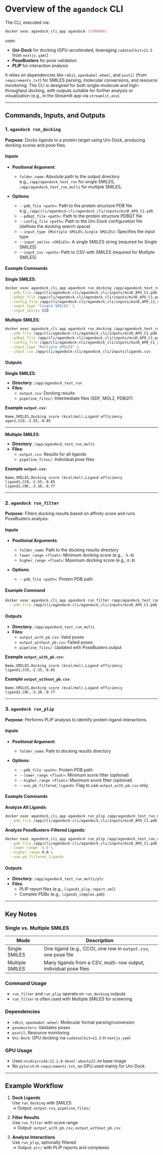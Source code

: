 
# Overview of the `agandock` CLI

The CLI, executed via:

```bash
docker exec agandock_cli_app agandock [COMMAND]
```

uses:

- **Uni-Dock** for docking (GPU-accelerated, leveraging `cudatoolkit=11.5` from `nextjs.yaml`)
- **PoseBusters** for pose validation
- **PLIP** for interaction analysis

It relies on dependencies like `rdkit`, `openbabel-wheel`, and `psutil` (from `requirements.txt`) for SMILES parsing, molecular conversions, and resource monitoring. The CLI is designed for both single-molecule and high-throughput docking, with outputs suitable for further analysis or visualization (e.g., in the Streamlit app via `streamlit_env`).

---

## Commands, Inputs, and Outputs

### 1. `agandock run_docking`

**Purpose**: Docks ligands to a protein target using Uni-Dock, producing docking scores and pose files.

#### Inputs

- **Positional Argument**:
  - `folder_name`: Absolute path to the output directory  
    e.g., `/app/agandock_test_run` for single SMILES, `/app/agandock_test_run_multi` for multiple SMILES.

- **Options**:
  - `--pdb_file <path>`: Path to the protein structure PDB file  
    e.g., `/app/cli/agandock-cli/agandock_cli/inputs/minD_APO_C1.pdb`
  - `--pdbqt_file <path>`: Path to the protein structure PDBQT file
  - `--config_file <path>`: Path to the Uni-Dock configuration file (defines the docking search space)
  - `--input_type {Multiple SMILES,Single SMILES}`: Specifies the input type
  - `--input_smiles <SMILES>`: A single SMILES string (required for Single SMILES)
  - `--input_csv <path>`: Path to CSV with SMILES (required for Multiple SMILES)

#### Example Commands

**Single SMILES**:

```bash
docker exec agandock_cli_app agandock run_docking /app/agandock_test_run \
  --pdb_file /app/cli/agandock-cli/agandock_cli/inputs/minD_APO_C1.pdb \
  --pdbqt_file /app/cli/agandock-cli/agandock_cli/inputs/minD_APO_C1.pdbqt \
  --config_file /app/cli/agandock-cli/agandock_cli/inputs/minD_APO_C1_conf.txt \
  --input_type "Single SMILES" \
  --input_smiles CCO
```

**Multiple SMILES**:

```bash
docker exec agandock_cli_app agandock run_docking /app/agandock_test_run_multi \
  --pdb_file /app/cli/agandock-cli/agandock_cli/inputs/minD_APO_C1.pdb \
  --pdbqt_file /app/cli/agandock-cli/agandock_cli/inputs/minD_APO_C1.pdbqt \
  --config_file /app/cli/agandock-cli/agandock_cli/inputs/minD_APO_C1_conf.txt \
  --input_type "Multiple SMILES" \
  --input_csv /app/cli/agandock-cli/agandock_cli/inputs/ligands.csv
```

#### Outputs

**Single SMILES**:

- **Directory**: `/app/agandock_test_run`
- **Files**:
  - `output.csv`: Docking results
  - `pipeline_files/`: Intermediate files (SDF, MOL2, PDBQT)

**Example `output.csv`**:

```csv
Name,SMILES,Docking score (kcal/mol),Ligand efficiency
agan1,CCO,-2.55,-0.85
```

---

**Multiple SMILES**:

- **Directory**: `/app/agandock_test_run_multi`
- **Files**:
  - `output.csv`: Results for all ligands
  - `pipeline_files/`: Individual pose files

**Example `output.csv`**:

```csv
Name,SMILES,Docking score (kcal/mol),Ligand efficiency
ligand1,CCO,-2.55,-0.85
ligand2,CNC,-3.10,-0.77
```

---

### 2. `agandock run_filter`

**Purpose**: Filters docking results based on affinity score and runs PoseBusters analysis.

#### Inputs

- **Positional Arguments**:
  - `folder_name`: Path to the docking results directory
  - `lower_range <float>`: Minimum docking score (e.g., `-5.0`)
  - `higher_range <float>`: Maximum docking score (e.g., `0.0`)

- **Options**:
  - `--pdb_file <path>`: Protein PDB path

#### Example Command

```bash
docker exec agandock_cli_app agandock run_filter /app/agandock_test_run_multi -5.0 0.0 \
  --pdb_file /app/cli/agandock-cli/agandock_cli/inputs/minD_APO_C1.pdb
```

#### Outputs

- **Directory**: `/app/agandock_test_run_multi`
- **Files**:
  - `output_with_pb.csv`: Valid poses
  - `output_without_pb.csv`: Failed poses
  - `pipeline_files/`: Updated with PoseBusters output

**Example `output_with_pb.csv`**:

```csv
Name,SMILES,Docking score (kcal/mol),Ligand efficiency
ligand1,CCO,-2.55,-0.85
```

**Example `output_without_pb.csv`**:

```csv
Name,SMILES,Docking score (kcal/mol),Ligand efficiency
ligand2,CNC,-3.10,-0.77
```

---

### 3. `agandock run_plip`

**Purpose**: Performs PLIP analysis to identify protein-ligand interactions.

#### Inputs

- **Positional Argument**:
  - `folder_name`: Path to docking results directory

- **Options**:
  - `--pdb_file <path>`: Protein PDB path
  - `--lower_range <float>`: Minimum score filter (optional)
  - `--higher_range <float>`: Maximum score filter (optional)
  - `--use_pb_filtered_ligands`: Flag to use `output_with_pb.csv` only

#### Example Commands

**Analyze All Ligands**:

```bash
docker exec agandock_cli_app agandock run_plip /app/agandock_test_run_multi \
  --pdb_file /app/cli/agandock-cli/agandock_cli/inputs/minD_APO_C1.pdb
```

**Analyze PoseBusters-Filtered Ligands**:

```bash
docker exec agandock_cli_app agandock run_plip /app/agandock_test_run_multi \
  --pdb_file /app/cli/agandock-cli/agandock_cli/inputs/minD_APO_C1.pdb \
  --lower_range -5.0 \
  --higher_range 0.0 \
  --use_pb_filtered_ligands
```

#### Outputs

- **Directory**: `/app/agandock_test_run_multi/plc`
- **Files**:
  - PLIP report files (e.g., `ligand1_plip_report.xml`)
  - Complex PDBs (e.g., `ligand1_complex.pdb`)

---

## Key Notes

### Single vs. Multiple SMILES

| Mode            | Description                                                                 |
|-----------------|-----------------------------------------------------------------------------|
| Single SMILES   | One ligand (e.g., CCO), one row in `output.csv`, one pose file              |
| Multiple SMILES | Many ligands from a CSV, multi-row output, individual pose files            |

### Command Usage

- `run_filter` and `run_plip` operate on `run_docking` outputs
- `run_filter` is often used with Multiple SMILES for screening

### Dependencies

- `rdkit`, `openbabel-wheel`: Molecular format parsing/conversion
- `posebusters`: Validates poses
- `psutil`: Resource monitoring
- `Uni-Dock`: GPU docking via `cudatoolkit=11.5` in `nextjs.yaml`

### GPU Usage

- Uses `nvidia/cuda:12.2.0-devel-ubuntu22.04` base image
- No `pytorch` in `requirements.txt`, so GPU used mainly for Uni-Dock


---

## Example Workflow

1. **Dock Ligands**  
   Use `run_docking` with SMILES  
   → Output: `output.csv`, `pipeline_files/`

2. **Filter Results**  
   Use `run_filter` with score range  
   → Output: `output_with_pb.csv`, `output_without_pb.csv`

3. **Analyze Interactions**  
   Use `run_plip`, optionally filtered  
   → Output: `plc/` with PLIP reports and complexes
